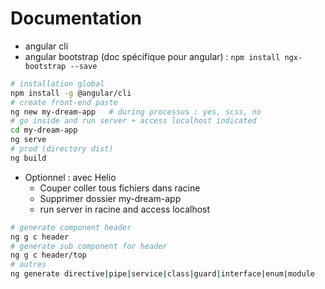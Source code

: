 # Documentation
- angular cli
- angular bootstrap (doc spécifique pour angular) : `npm install ngx-bootstrap --save`

```bash
# installation global
npm install -g @angular/cli
# create front-end paste
ng new my-dream-app   # during processus : yes, scss, no
# go inside and run server + access localhost indicated
cd my-dream-app
ng serve
# prod (directory dist)
ng build
```

- Optionnel : avec Helio
  - Couper coller tous fichiers dans racine
  - Supprimer dossier my-dream-app
  - run server in racine and access localhost

```bash
# generate component header
ng g c header
# generate sub component for header
ng g c header/top
# autres
ng generate directive|pipe|service|class|guard|interface|enum|module
```
